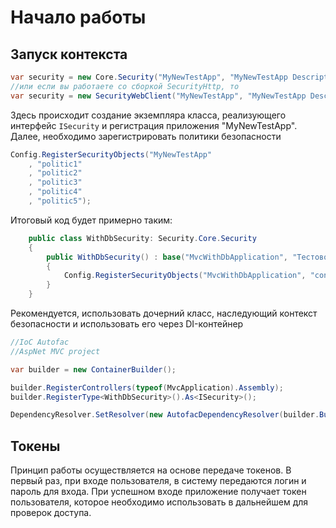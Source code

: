 ﻿# Начало работы

## Запуск контекста

```csharp
var security = new Core.Security("MyNewTestApp", "MyNewTestApp Description");
//или если вы работаете со сборкой SecurityHttp, то
var security = new SecurityWebClient("MyNewTestApp", "MyNewTestApp Description");
```

Здесь происходит создание экземпляра класса, реализующего интерфейс `ISecurity` и регистрация приложения "MyNewTestApp". Далее, необходимо зарегистрировать политики безопасности

```csharp
Config.RegisterSecurityObjects("MyNewTestApp"
    , "politic1"
    , "politic2"
    , "politic3"
    , "politic4"
    , "politic5");
```

Итоговый код будет примерно таким:

```csharp
    public class WithDbSecurity: Security.Core.Security
    {
        public WithDbSecurity() : base("MvcWithDbApplication", "Тестовое приложение MvcWithDbApplication")
        {
            Config.RegisterSecurityObjects("MvcWithDbApplication", "contact");
        }
    }
```

Рекомендуется, использовать дочерний класс, наследующий контекст безопасности и использовать его через DI-контейнер

```csharp
//IoC Autofac
//AspNet MVC project

var builder = new ContainerBuilder();

builder.RegisterControllers(typeof(MvcApplication).Assembly);
builder.RegisterType<WithDbSecurity>().As<ISecurity>();

DependencyResolver.SetResolver(new AutofacDependencyResolver(builder.Build()));
```

## Токены

Принцип работы осуществляется на основе передаче токенов. 
В первый раз, при входе пользователя, в систему передаются логин и пароль для входа. 
При успешном входе приложение получает токен пользователя, которое необходимо использовать в дальнейшем
для проверок доступа.
